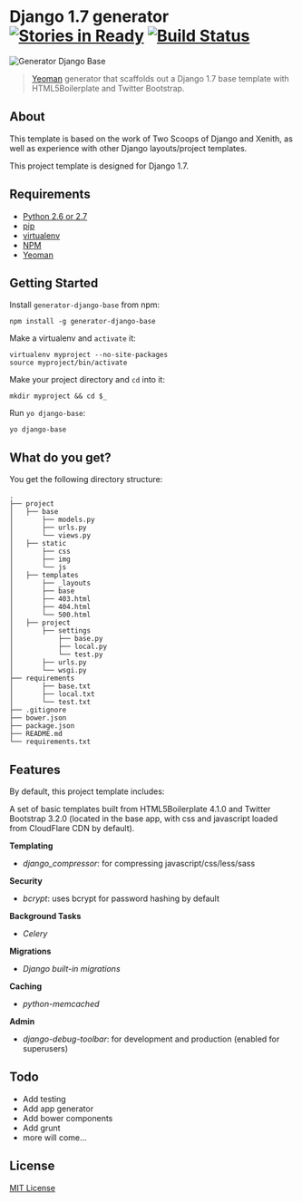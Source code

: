 # Django 1.7 generator  [![Stories in Ready](https://badge.waffle.io/waffleio/waffle.io.svg)](https://waffle.io/santonocito/generator-django-base) [![Build Status](https://api.travis-ci.org/santonocito/generator-django-base.png?branch=master)](http://travis-ci.org/santonocito/generator-django-base)

![Generator Django Base](http://i.imgur.com/95tGJ0i.png?1)

> [Yeoman](http://yeoman.io) generator that scaffolds out a Django 1.7 base template with HTML5Boilerplate and Twitter Bootstrap.
 
## About
 
This template is based on the work of Two Scoops of Django and Xenith, as well as experience with other Django layouts/project templates.

This project template is designed for Django 1.7.

## Requirements

- [Python 2.6 or 2.7](https://www.python.org/)
- [pip](https://pypi.python.org/pypi/pip)
- [virtualenv](http://virtualenv.readthedocs.org/en/latest/)
- [NPM](https://github.com/npm/npm)
- [Yeoman](http://yeoman.io)

## Getting Started

Install `generator-django-base` from npm:
```
npm install -g generator-django-base
```

Make a virtualenv and `activate` it:
```
virtualenv myproject --no-site-packages
source myproject/bin/activate
```

Make your project directory and `cd` into it:
```
mkdir myproject && cd $_
```

Run `yo django-base`:
```
yo django-base
```

## What do you get?

You get the following directory structure:

```
.
├── project
│   ├── base
│       ├── models.py
│       ├── urls.py
│       └── views.py
│   ├── static
│       ├── css
│       ├── img
│       └── js
│   ├── templates
│       ├── _layouts
│       ├── base
│       ├── 403.html
│       ├── 404.html
│       └── 500.html
│   ├── project
│       ├── settings
│           ├── base.py
│           ├── local.py
│           └── test.py
│       ├── urls.py
│       └── wsgi.py
├── requirements
│       ├── base.txt
│       ├── local.txt
│       └── test.txt
├── .gitignore
├── bower.json
├── package.json
├── README.md
└── requirements.txt
```

## Features

By default, this project template includes:

A set of basic templates built from HTML5Boilerplate 4.1.0 and Twitter Bootstrap 3.2.0 (located in the base app, with css and javascript loaded from CloudFlare CDN by default).

__Templating__
* *django_compressor*: for compressing javascript/css/less/sass

__Security__
* *bcrypt*: uses bcrypt for password hashing by default

__Background Tasks__
* *Celery*

__Migrations__
* *Django built-in migrations*

__Caching__
* *python-memcached*

__Admin__
* *django-debug-toolbar*: for development and production (enabled for superusers)

## Todo

* Add testing
* Add app generator
* Add bower components
* Add grunt
* more will come...

## License

[MIT License](http://en.wikipedia.org/wiki/MIT_License)
